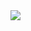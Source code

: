 <img src="https://img.shields.io/badge/Spring-6DB33F?style=for-the-badge&logo=Spring&logoColor=white">
